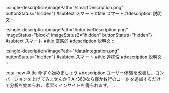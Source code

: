 ::single-description{imagePath="/smartDescription.png" buttonStatus="hidden"}
#subtext
スマート
#title
スマート
#description
説明文
::

::single-description{imagePath="/intuitiveDescription.png" imageStatus="block" imageStatus2="hidden" buttonStatus="hidden"}
#subtext
スマート
#title
直感的
#description
説明文
::

::single-description{imagePath="/dataIntegration.png" buttonStatus="hidden"}
#subtext
スマート
#title
連携性
#description
説明文
::

::cta-new
#title
今すぐ始めましょう
#description
ユーザー体験を改善し、コンバージョンを上げてみませんか？Air360なら僅か数行のコードを追加するだけで分析を始められ、素早くインサイトを得られます。
::